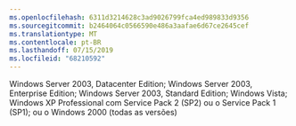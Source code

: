 ```yaml
---
ms.openlocfilehash: 6311d3214628c3ad9026799fca4ed989833d9356
ms.sourcegitcommit: b2464064c0566590e486a3aafae6d67ce2645cef
ms.translationtype: MT
ms.contentlocale: pt-BR
ms.lasthandoff: 07/15/2019
ms.locfileid: "68210592"
---
```

Windows Server 2003, Datacenter Edition; Windows Server 2003, Enterprise Edition; Windows Server 2003, Standard Edition; Windows Vista; Windows XP Professional com Service Pack 2 \(SP2\) ou o Service Pack 1 \(SP1\); ou o Windows 2000 \(todas as versões\)
